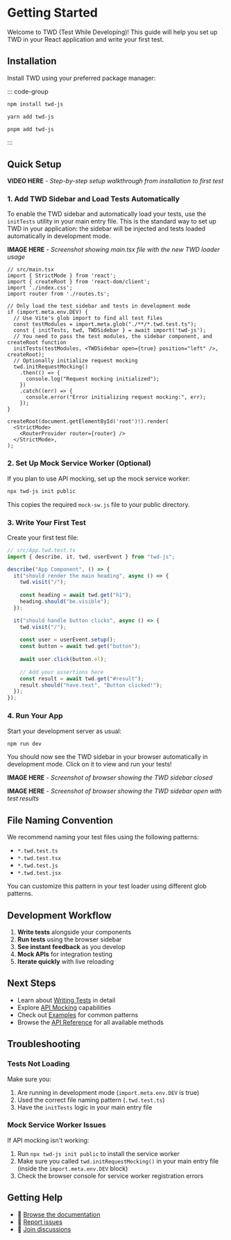 # Getting Started

Welcome to TWD (Test While Developing)! This guide will help you set up TWD in your React application and write your first test.

## Installation

Install TWD using your preferred package manager:

::: code-group

```bash [npm]
npm install twd-js
```

```bash [yarn]
yarn add twd-js
```

```bash [pnpm]
pnpm add twd-js
```

:::

## Quick Setup

**VIDEO HERE** - *Step-by-step setup walkthrough from installation to first test*


### 1. Add TWD Sidebar and Load Tests Automatically

To enable the TWD sidebar and automatically load your tests, use the `initTests` utility in your main entry file. This is the standard way to set up TWD in your application: the sidebar will be injected and tests loaded automatically in development mode.

**IMAGE HERE** - *Screenshot showing main.tsx file with the new TWD loader usage*

```tsx{7-23}
// src/main.tsx
import { StrictMode } from 'react';
import { createRoot } from 'react-dom/client';
import './index.css';
import router from './routes.ts';

// Only load the test sidebar and tests in development mode
if (import.meta.env.DEV) {
  // Use Vite's glob import to find all test files
  const testModules = import.meta.glob("./**/*.twd.test.ts");
  const { initTests, twd, TWDSidebar } = await import('twd-js');
  // You need to pass the test modules, the sidebar component, and createRoot function
  initTests(testModules, <TWDSidebar open={true} position="left" />, createRoot);
  // Optionally initialize request mocking
  twd.initRequestMocking()
    .then(() => {
      console.log("Request mocking initialized");
    })
    .catch((err) => {
      console.error("Error initializing request mocking:", err);
    });
}

createRoot(document.getElementById('root')!).render(
  <StrictMode>
    <RouterProvider router={router} />
  </StrictMode>,
);
```

### 2. Set Up Mock Service Worker (Optional)

If you plan to use API mocking, set up the mock service worker:

```bash
npx twd-js init public
```

This copies the required `mock-sw.js` file to your public directory.

### 3. Write Your First Test

Create your first test file:

```ts
// src/App.twd.test.ts
import { describe, it, twd, userEvent } from "twd-js";

describe("App Component", () => {
  it("should render the main heading", async () => {
    twd.visit("/");
    
    const heading = await twd.get("h1");
    heading.should("be.visible");
  });

  it("should handle button clicks", async () => {
    twd.visit("/");
    
    const user = userEvent.setup();
    const button = await twd.get("button");
    
    await user.click(button.el);
    
    // Add your assertions here
    const result = await twd.get("#result");
    result.should("have.text", "Button clicked!");
  });
});
```

### 4. Run Your App

Start your development server as usual:

```bash
npm run dev
```

You should now see the TWD sidebar in your browser automatically in development mode. Click on it to view and run your tests!

**IMAGE HERE** - *Screenshot of browser showing the TWD sidebar closed*

**IMAGE HERE** - *Screenshot of browser showing the TWD sidebar open with test results*


## File Naming Convention

We recommend naming your test files using the following patterns:

- `*.twd.test.ts`
- `*.twd.test.tsx`  
- `*.twd.test.js`
- `*.twd.test.jsx`

You can customize this pattern in your test loader using different glob patterns.

## Development Workflow

1. **Write tests** alongside your components
2. **Run tests** using the browser sidebar
3. **See instant feedback** as you develop
4. **Mock APIs** for integration testing
5. **Iterate quickly** with live reloading

## Next Steps

- Learn about [Writing Tests](/writing-tests) in detail
- Explore [API Mocking](/api-mocking) capabilities  
- Check out [Examples](/examples/) for common patterns
- Browse the [API Reference](/api/) for all available methods

## Troubleshooting


### Tests Not Loading

Make sure you:
1. Are running in development mode (`import.meta.env.DEV` is true)
2. Used the correct file naming pattern (`.twd.test.ts`)
3. Have the `initTests` logic in your main entry file

### Mock Service Worker Issues

If API mocking isn't working:
1. Run `npx twd-js init public` to install the service worker
2. Make sure you called `twd.initRequestMocking()` in your main entry file (inside the `import.meta.env.DEV` block)
3. Check the browser console for service worker registration errors

## Getting Help

- 📖 [Browse the documentation](/api/)
- 🐛 [Report issues](https://github.com/BRIKEV/twd/issues)
- 💬 [Join discussions](https://github.com/BRIKEV/twd/discussions)

